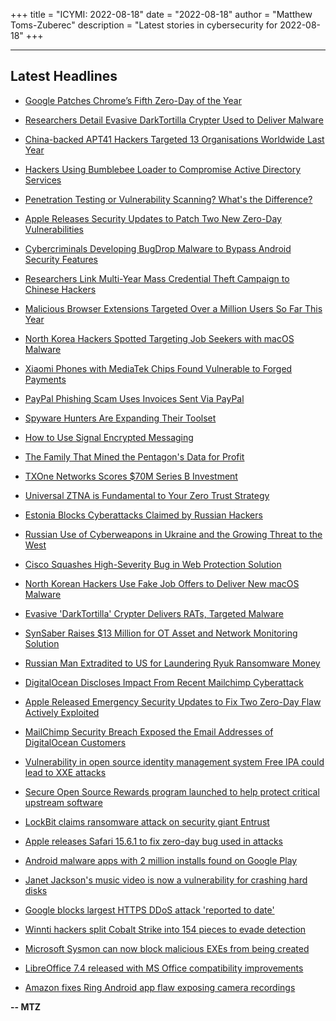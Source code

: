 +++
title = "ICYMI: 2022-08-18"
date = "2022-08-18"
author = "Matthew Toms-Zuberec"
description = "Latest stories in cybersecurity for 2022-08-18"
+++

---------------------------------------------------------------------------
## Latest Headlines
- [Google Patches Chrome’s Fifth Zero-Day of the Year](https://threatpost.com/google-patches-chromes-fifth-zero-day-of-the-year/180432/)

- [Researchers Detail Evasive DarkTortilla Crypter Used to Deliver Malware](https://thehackernews.com/2022/08/researchers-detail-evasive-darktortilla.html)

- [China-backed APT41 Hackers Targeted 13 Organisations Worldwide Last Year](https://thehackernews.com/2022/08/china-backed-apt41-hackers-targeted-13.html)

- [Hackers Using Bumblebee Loader to Compromise Active Directory Services](https://thehackernews.com/2022/08/hackers-using-bumblebee-loader-to.html)

- [Penetration Testing or Vulnerability Scanning? What's the Difference?](https://thehackernews.com/2022/08/penetration-testing-or-vulnerability.html)

- [Apple Releases Security Updates to Patch Two New Zero-Day Vulnerabilities](https://thehackernews.com/2022/08/apple-releases-security-updates-to.html)

- [Cybercriminals Developing BugDrop Malware to Bypass Android Security Features](https://thehackernews.com/2022/08/cybercriminals-developing-bugdrop.html)

- [Researchers Link Multi-Year Mass Credential Theft Campaign to Chinese Hackers](https://thehackernews.com/2022/08/researchers-link-multi-year-mass.html)

- [Malicious Browser Extensions Targeted Over a Million Users So Far This Year](https://thehackernews.com/2022/08/malicious-browser-extensions-targeted.html)

- [North Korea Hackers Spotted Targeting Job Seekers with macOS Malware](https://thehackernews.com/2022/08/north-korea-hackers-spotted-targeting.html)

- [Xiaomi Phones with MediaTek Chips Found Vulnerable to Forged Payments](https://thehackernews.com/2022/08/xiaomi-phones-with-mediatek-chips-found.html)

- [PayPal Phishing Scam Uses Invoices Sent Via PayPal](https://krebsonsecurity.com/2022/08/paypal-phishing-scam-uses-invoices-sent-via-paypal/)

- [Spyware Hunters Are Expanding Their Toolset](https://www.wired.com/story/spyware-hunting-tools-mac-pc-black-hat/)

- [How to Use Signal Encrypted Messaging](https://www.wired.com/story/signal-tips-private-messaging-encryption/)

- [The Family That Mined the Pentagon's Data for Profit](https://www.wired.com/story/pentagon-data-profit-freedom-information-of-information-act/)

- [TXOne Networks Scores $70M Series B Investment](https://www.securityweek.com/txone-networks-scores-70m-series-b-investment)

- [Universal ZTNA is Fundamental to Your Zero Trust Strategy](https://www.securityweek.com/universal-ztna-fundamental-your-zero-trust-strategy)

- [Estonia Blocks Cyberattacks Claimed by Russian Hackers](https://www.securityweek.com/estonia-blocks-cyberattacks-claimed-russian-hackers)

- [Russian Use of Cyberweapons in Ukraine and the Growing Threat to the West](https://www.securityweek.com/russian-use-cyberweapons-ukraine-and-growing-threat-west)

- [Cisco Squashes High-Severity Bug in Web Protection Solution](https://www.securityweek.com/cisco-squashes-high-severity-bug-web-protection-solution)

- [North Korean Hackers Use Fake Job Offers to Deliver New macOS Malware](https://www.securityweek.com/north-korean-hackers-use-fake-job-offers-deliver-new-macos-malware)

- [Evasive 'DarkTortilla' Crypter Delivers RATs, Targeted Malware](https://www.securityweek.com/evasive-darktortilla-crypter-delivers-rats-targeted-malware)

- [SynSaber Raises $13 Million for OT Asset and Network Monitoring Solution](https://www.securityweek.com/synsaber-raises-13-million-ot-asset-and-network-monitoring-solution)

- [Russian Man Extradited to US for Laundering Ryuk Ransomware Money](https://www.securityweek.com/russian-man-extradited-us-laundering-ryuk-ransomware-money)

- [DigitalOcean Discloses Impact From Recent Mailchimp Cyberattack](https://www.securityweek.com/digitalocean-discloses-impact-recent-mailchimp-cyberattack)

- [Apple Released Emergency Security Updates to Fix Two Zero-Day Flaw Actively Exploited](https://cybersecuritynews.com/apple-released-security-updates/)

- [MailChimp Security Breach Exposed the Email Addresses of DigitalOcean Customers](https://cybersecuritynews.com/mailchimp-security-breach/)

- [Vulnerability in open source identity management system Free IPA could lead to XXE attacks](https://portswigger.net/daily-swig/vulnerability-in-open-source-identity-management-system-free-ipa-could-lead-to-xxe-attacks)

- [Secure Open Source Rewards program launched to help protect critical upstream software](https://portswigger.net/daily-swig/secure-open-source-rewards-program-launched-to-help-protect-critical-upstream-software)

- [LockBit claims ransomware attack on security giant Entrust](https://www.bleepingcomputer.com/news/security/lockbit-claims-ransomware-attack-on-security-giant-entrust/)

- [Apple releases Safari 15.6.1 to fix zero-day bug used in attacks](https://www.bleepingcomputer.com/news/security/apple-releases-safari-1561-to-fix-zero-day-bug-used-in-attacks/)

- [Android malware apps with 2 million installs found on Google Play](https://www.bleepingcomputer.com/news/security/android-malware-apps-with-2-million-installs-found-on-google-play/)

- [Janet Jackson's music video is now a vulnerability for crashing hard disks](https://www.bleepingcomputer.com/news/security/janet-jacksons-music-video-is-now-a-vulnerability-for-crashing-hard-disks/)

- [Google blocks largest HTTPS DDoS attack 'reported to date'](https://www.bleepingcomputer.com/news/security/google-blocks-largest-https-ddos-attack-reported-to-date/)

- [Winnti hackers split Cobalt Strike into 154 pieces to evade detection](https://www.bleepingcomputer.com/news/security/winnti-hackers-split-cobalt-strike-into-154-pieces-to-evade-detection/)

- [Microsoft Sysmon can now block malicious EXEs from being created](https://www.bleepingcomputer.com/news/microsoft/microsoft-sysmon-can-now-block-malicious-exes-from-being-created/)

- [LibreOffice 7.4 released with MS Office compatibility improvements](https://www.bleepingcomputer.com/news/software/libreoffice-74-released-with-ms-office-compatibility-improvements/)

- [Amazon fixes Ring Android app flaw exposing camera recordings](https://www.bleepingcomputer.com/news/security/amazon-fixes-ring-android-app-flaw-exposing-camera-recordings/)

**-- MTZ**